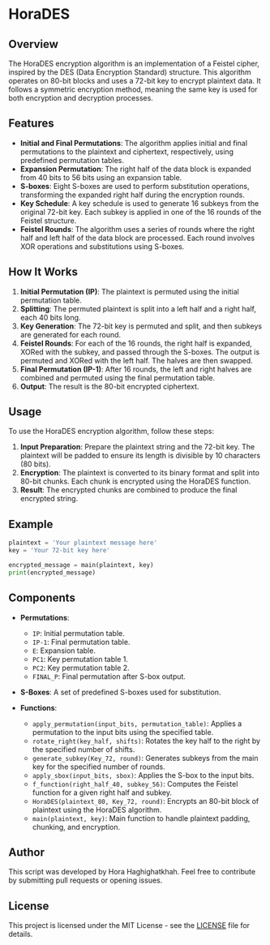 # HoraDES
## Overview
The HoraDES encryption algorithm is an implementation of a Feistel cipher, inspired by the DES (Data Encryption Standard) structure. This algorithm operates on 80-bit blocks and uses a 72-bit key to encrypt plaintext data. It follows a symmetric encryption method, meaning the same key is used for both encryption and decryption processes.

## Features
- **Initial and Final Permutations**: The algorithm applies initial and final permutations to the plaintext and ciphertext, respectively, using predefined permutation tables.
- **Expansion Permutation**: The right half of the data block is expanded from 40 bits to 56 bits using an expansion table.
- **S-boxes**: Eight S-boxes are used to perform substitution operations, transforming the expanded right half during the encryption rounds.
- **Key Schedule**: A key schedule is used to generate 16 subkeys from the original 72-bit key. Each subkey is applied in one of the 16 rounds of the Feistel structure.
- **Feistel Rounds**: The algorithm uses a series of rounds where the right half and left half of the data block are processed. Each round involves XOR operations and substitutions using S-boxes.

## How It Works
1. **Initial Permutation (IP)**: The plaintext is permuted using the initial permutation table.
2. **Splitting**: The permuted plaintext is split into a left half and a right half, each 40 bits long.
3. **Key Generation**: The 72-bit key is permuted and split, and then subkeys are generated for each round.
4. **Feistel Rounds**: For each of the 16 rounds, the right half is expanded, XORed with the subkey, and passed through the S-boxes. The output is permuted and XORed with the left half. The halves are then swapped.
5. **Final Permutation (IP-1)**: After 16 rounds, the left and right halves are combined and permuted using the final permutation table.
6. **Output**: The result is the 80-bit encrypted ciphertext.

## Usage
To use the HoraDES encryption algorithm, follow these steps:

1. **Input Preparation**: Prepare the plaintext string and the 72-bit key. The plaintext will be padded to ensure its length is divisible by 10 characters (80 bits).
2. **Encryption**: The plaintext is converted to its binary format and split into 80-bit chunks. Each chunk is encrypted using the HoraDES function.
3. **Result**: The encrypted chunks are combined to produce the final encrypted string.

## Example
```python
plaintext = 'Your plaintext message here'
key = 'Your 72-bit key here'

encrypted_message = main(plaintext, key)
print(encrypted_message)
```

## Components
- **Permutations**: 
  - `IP`: Initial permutation table.
  - `IP-1`: Final permutation table.
  - `E`: Expansion table.
  - `PC1`: Key permutation table 1.
  - `PC2`: Key permutation table 2.
  - `FINAL_P`: Final permutation after S-box output.

- **S-Boxes**: A set of predefined S-boxes used for substitution.

- **Functions**:
  - `apply_permutation(input_bits, permutation_table)`: Applies a permutation to the input bits using the specified table.
  - `rotate_right(key_half, shifts)`: Rotates the key half to the right by the specified number of shifts.
  - `generate_subkey(Key_72, round)`: Generates subkeys from the main key for the specified number of rounds.
  - `apply_sbox(input_bits, sbox)`: Applies the S-box to the input bits.
  - `f_function(right_half_40, subkey_56)`: Computes the Feistel function for a given right half and subkey.
  - `HoraDES(plaintext_80, Key_72, round)`: Encrypts an 80-bit block of plaintext using the HoraDES algorithm.
  - `main(plaintext, key)`: Main function to handle plaintext padding, chunking, and encryption.

## Author
This script was developed by Hora Haghighatkhah. Feel free to contribute by submitting pull requests or opening issues.

## License
This project is licensed under the MIT License - see the [LICENSE](LICENSE) file for details.
